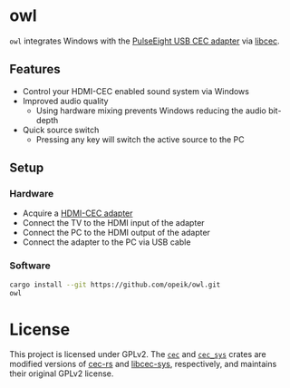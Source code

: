# owl

`owl` integrates Windows with the [PulseEight USB CEC adapter][cec-adapter] via [libcec][libcec].

## Features

- Control your HDMI-CEC enabled sound system via Windows
- Improved audio quality
  - Using hardware mixing prevents Windows reducing the audio bit-depth
- Quick source switch
    - Pressing any key will switch the active source to the PC

## Setup

### Hardware

- Acquire a [HDMI-CEC adapter](cec-adpater)
- Connect the TV to the HDMI input of the adapter
- Connect the PC to the HDMI output of the adapter
- Connect the adapter to the PC via USB cable

### Software

```sh
cargo install --git https://github.com/opeik/owl.git
owl
```

[cec-adapter]: https://www.pulse-eight.com/p/104/usb-hdmi-cec-adapter
[libcec]: https://github.com/Pulse-Eight/libcec

# License

This project is licensed under GPLv2. The [`cec`](./cec) and [`cec_sys`](./cec_sys) crates are modified versions of
[cec-rs] and [libcec-sys], respectively, and maintains their original GPLv2 license.

[cec-rs]: https://github.com/ssalonen/cec-rs
[libcec-sys]: https://github.com/ssalonen/libcec-sys
